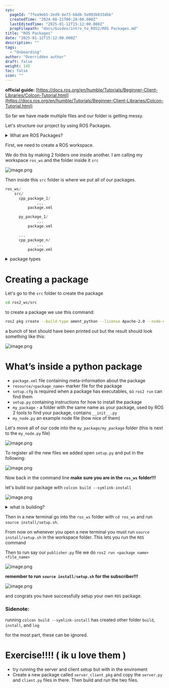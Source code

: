 ```yaml
---
sys:
  pageId: "7fea9eb5-2ed9-4e73-b6d6-5e093b833dbb"
  createdTime: "2024-08-21T00:28:00.000Z"
  lastEditedTime: "2025-01-12T15:12:00.000Z"
  propFilepath: "docs/Guides/intro_to_ROS2/ROS Packages.md"
title: "ROS Packages"
date: "2025-01-12T15:12:00.000Z"
description: ""
tags:
  - "Onboarding"
author: "Overridden author"
draft: false
weight: 145
toc: false
icon: ""
---
```


**official guide:** [https://docs.ros.org/en/humble/Tutorials/Beginner-Client-Libraries/Colcon-Tutorial.html](https://docs.ros.org/en/humble/Tutorials/Beginner-Client-Libraries/Colcon-Tutorial.html)

So far we have made multiple files and our folder is getting messy.

Let's structure our project by using ROS Packages.

<details>

<summary>What are ROS Packages?</summary>

ROS Packages are, as the name implies, packages of code that are highly sharable between ROS developers.

They consist of a folder, `package.xml` file, and source code

```python
      cpp_package_1/
		      ... imagine much code files here ..
          package.xml
```

</details>

First, we need to create a ROS workspace.

We do this by making 2 folders one inside another. I am calling my workspace `ros_ws` and the folder inside it `src`

![image.png](https://prod-files-secure.s3.us-west-2.amazonaws.com/d518164a-d88e-44d1-a4ee-3adb3bd8bce0/70706947-fd18-4537-a67b-e12946812d31/image.png?X-Amz-Algorithm=AWS4-HMAC-SHA256&X-Amz-Content-Sha256=UNSIGNED-PAYLOAD&X-Amz-Credential=ASIAZI2LB466SFL2LEXH%2F20250607%2Fus-west-2%2Fs3%2Faws4_request&X-Amz-Date=20250607T100836Z&X-Amz-Expires=3600&X-Amz-Security-Token=IQoJb3JpZ2luX2VjEJn%2F%2F%2F%2F%2F%2F%2F%2F%2F%2FwEaCXVzLXdlc3QtMiJIMEYCIQCoBnD%2FzP9tgfvj37MlPELBVynJPxujSqrBYfEQH37ilwIhAJAzeEOciGFhdzVrTobj%2FnoHHKEoXiwk%2B%2B4TKsMwD9tCKv8DCHIQABoMNjM3NDIzMTgzODA1Igw4XzoAtrI8%2BOBUX6kq3AOk8K14bcnYQwpXV3%2FfuezxvOcDPdnXDNFtJbUmkdGQShWXetFhjHp%2BoGtAq7tmMR4cMSY%2FM8uzpKpHhzbZdJRr%2FnaCg9HS9Uk681dMO2uyHlHu3v1Qhd1recY4zLOYxHbJRplY3rew0Pcxx6YL4bFfDbBvKLR2gn2AIRjcLfozImdAdzDUkZknoZpksjrczTcaNkw4tM9fVErNTDCAe1Z3CUh99B49bjZGJFoii4dgrlOQe9J44YcuzyhMGo3o7yph0HIqKPgsSs7eIRJtB77Gtq4SwZCCuFYqu4URnjfU3mDl3jD9xTqm6HJxatdj1Z9R5QbF59YkN9QOsKV7wVpNA1cmJDjkNh0oUbXcEBjmkNEiq%2BX03CCrLrQ7VsVh4k434kH%2Fgr%2FBE4RBDxgNvu4hdnVsgSrhpLY6KCf5RwWolbTVccMu0HwQZlagSwsuKVG0jdNYQEqn%2FDMRQ73aour%2BN%2Fr87xqOWqzOyQ4Ft%2FlUlP%2BIcxOMiUiEGD3YjxPIBw0USpmeKbS%2FZXtGlH%2FEYrpv0105rFrGdkZs%2F2xGw%2FFTZB%2BbOPWqynD0JMo%2Bdjx1lQCPQ3lYReOoEb2Mb0fgeaq3tBKdQF9arQFMZwi1V1d3mePpD6QHdzmFisEYejDQ%2Bo%2FCBjqkATP6B2j0IKMgsqQs70OvTgMQQ9OJrFetCa0DlhuXwX2q8BBjlwcdba1MFLWIAhCGns5aVYaQ5j3LkTy4%2Be2j6oZNVHnsZZkSVc5ExxbAgV4bcFaTVnMJ1rcZFoZoIUHb4%2BYywJHlq%2BfWJVHYG6WArorI3SpwXwJK5ZaWqRBZY2Yud5RZEZykEQvB9AraBBE%2FHyRbtFeE5fA6xuSAvS74maZEePmN&X-Amz-Signature=1d59b5303d0978f7c598f7c1f3e5576a893a177581a2b3ec357840e3fb863602&X-Amz-SignedHeaders=host&x-id=GetObject)

Then inside this `src` folder is where we put all of our packages.

```python
ros_ws/
    src/
      cpp_package_1/
		      ...
          package.xml

      py_package_1/
		      ...
          package.xml

      ...
      cpp_package_n/
		      ...
          package.xml

```

<details>

<summary>package types</summary>

packages can be either `C++` or python.

the intern file structure is different for each but for this guide we will stick to creating python packages

</details>

# Creating a package

Let's go to the `src` folder to create the package

```bash
cd ros2_ws/src
```

to create a package we use this command:

```bash
ros2 pkg create --build-type ament_python --license Apache-2.0 --node-name my_node my_package
```

a bunch of text should have been printed out but the result should look something like this:

![image.png](https://prod-files-secure.s3.us-west-2.amazonaws.com/d518164a-d88e-44d1-a4ee-3adb3bd8bce0/e6cf1e3f-8512-4a3e-b131-079f800bf3e8/image.png?X-Amz-Algorithm=AWS4-HMAC-SHA256&X-Amz-Content-Sha256=UNSIGNED-PAYLOAD&X-Amz-Credential=ASIAZI2LB466SFL2LEXH%2F20250607%2Fus-west-2%2Fs3%2Faws4_request&X-Amz-Date=20250607T100836Z&X-Amz-Expires=3600&X-Amz-Security-Token=IQoJb3JpZ2luX2VjEJn%2F%2F%2F%2F%2F%2F%2F%2F%2F%2FwEaCXVzLXdlc3QtMiJIMEYCIQCoBnD%2FzP9tgfvj37MlPELBVynJPxujSqrBYfEQH37ilwIhAJAzeEOciGFhdzVrTobj%2FnoHHKEoXiwk%2B%2B4TKsMwD9tCKv8DCHIQABoMNjM3NDIzMTgzODA1Igw4XzoAtrI8%2BOBUX6kq3AOk8K14bcnYQwpXV3%2FfuezxvOcDPdnXDNFtJbUmkdGQShWXetFhjHp%2BoGtAq7tmMR4cMSY%2FM8uzpKpHhzbZdJRr%2FnaCg9HS9Uk681dMO2uyHlHu3v1Qhd1recY4zLOYxHbJRplY3rew0Pcxx6YL4bFfDbBvKLR2gn2AIRjcLfozImdAdzDUkZknoZpksjrczTcaNkw4tM9fVErNTDCAe1Z3CUh99B49bjZGJFoii4dgrlOQe9J44YcuzyhMGo3o7yph0HIqKPgsSs7eIRJtB77Gtq4SwZCCuFYqu4URnjfU3mDl3jD9xTqm6HJxatdj1Z9R5QbF59YkN9QOsKV7wVpNA1cmJDjkNh0oUbXcEBjmkNEiq%2BX03CCrLrQ7VsVh4k434kH%2Fgr%2FBE4RBDxgNvu4hdnVsgSrhpLY6KCf5RwWolbTVccMu0HwQZlagSwsuKVG0jdNYQEqn%2FDMRQ73aour%2BN%2Fr87xqOWqzOyQ4Ft%2FlUlP%2BIcxOMiUiEGD3YjxPIBw0USpmeKbS%2FZXtGlH%2FEYrpv0105rFrGdkZs%2F2xGw%2FFTZB%2BbOPWqynD0JMo%2Bdjx1lQCPQ3lYReOoEb2Mb0fgeaq3tBKdQF9arQFMZwi1V1d3mePpD6QHdzmFisEYejDQ%2Bo%2FCBjqkATP6B2j0IKMgsqQs70OvTgMQQ9OJrFetCa0DlhuXwX2q8BBjlwcdba1MFLWIAhCGns5aVYaQ5j3LkTy4%2Be2j6oZNVHnsZZkSVc5ExxbAgV4bcFaTVnMJ1rcZFoZoIUHb4%2BYywJHlq%2BfWJVHYG6WArorI3SpwXwJK5ZaWqRBZY2Yud5RZEZykEQvB9AraBBE%2FHyRbtFeE5fA6xuSAvS74maZEePmN&X-Amz-Signature=4c060a2c5d648a57cc252f3dd0a51ded1ca5e32b2e4fb51ad326344cfc4e4992&X-Amz-SignedHeaders=host&x-id=GetObject)

# What’s inside a python package

- `package.xml` file containing meta-information about the package
- `resource/<package_name>` marker file for the package
- `setup.cfg` is required when a package has executables, so `ros2 run` can find them
- `setup.py` containing instructions for how to install the package
- `my_package` - a folder with the same name as your package, used by ROS 2 tools to find your package, contains `__init__.py`
- `my_node.py` an example node file (how nice of them)

Let's move all of our code into the `my_package/my_package` folder (this is next to the `my_node.py` file)

![image.png](https://prod-files-secure.s3.us-west-2.amazonaws.com/d518164a-d88e-44d1-a4ee-3adb3bd8bce0/9ce58f11-0da9-4d3e-b86d-506a9685d378/image.png?X-Amz-Algorithm=AWS4-HMAC-SHA256&X-Amz-Content-Sha256=UNSIGNED-PAYLOAD&X-Amz-Credential=ASIAZI2LB466SFL2LEXH%2F20250607%2Fus-west-2%2Fs3%2Faws4_request&X-Amz-Date=20250607T100836Z&X-Amz-Expires=3600&X-Amz-Security-Token=IQoJb3JpZ2luX2VjEJn%2F%2F%2F%2F%2F%2F%2F%2F%2F%2FwEaCXVzLXdlc3QtMiJIMEYCIQCoBnD%2FzP9tgfvj37MlPELBVynJPxujSqrBYfEQH37ilwIhAJAzeEOciGFhdzVrTobj%2FnoHHKEoXiwk%2B%2B4TKsMwD9tCKv8DCHIQABoMNjM3NDIzMTgzODA1Igw4XzoAtrI8%2BOBUX6kq3AOk8K14bcnYQwpXV3%2FfuezxvOcDPdnXDNFtJbUmkdGQShWXetFhjHp%2BoGtAq7tmMR4cMSY%2FM8uzpKpHhzbZdJRr%2FnaCg9HS9Uk681dMO2uyHlHu3v1Qhd1recY4zLOYxHbJRplY3rew0Pcxx6YL4bFfDbBvKLR2gn2AIRjcLfozImdAdzDUkZknoZpksjrczTcaNkw4tM9fVErNTDCAe1Z3CUh99B49bjZGJFoii4dgrlOQe9J44YcuzyhMGo3o7yph0HIqKPgsSs7eIRJtB77Gtq4SwZCCuFYqu4URnjfU3mDl3jD9xTqm6HJxatdj1Z9R5QbF59YkN9QOsKV7wVpNA1cmJDjkNh0oUbXcEBjmkNEiq%2BX03CCrLrQ7VsVh4k434kH%2Fgr%2FBE4RBDxgNvu4hdnVsgSrhpLY6KCf5RwWolbTVccMu0HwQZlagSwsuKVG0jdNYQEqn%2FDMRQ73aour%2BN%2Fr87xqOWqzOyQ4Ft%2FlUlP%2BIcxOMiUiEGD3YjxPIBw0USpmeKbS%2FZXtGlH%2FEYrpv0105rFrGdkZs%2F2xGw%2FFTZB%2BbOPWqynD0JMo%2Bdjx1lQCPQ3lYReOoEb2Mb0fgeaq3tBKdQF9arQFMZwi1V1d3mePpD6QHdzmFisEYejDQ%2Bo%2FCBjqkATP6B2j0IKMgsqQs70OvTgMQQ9OJrFetCa0DlhuXwX2q8BBjlwcdba1MFLWIAhCGns5aVYaQ5j3LkTy4%2Be2j6oZNVHnsZZkSVc5ExxbAgV4bcFaTVnMJ1rcZFoZoIUHb4%2BYywJHlq%2BfWJVHYG6WArorI3SpwXwJK5ZaWqRBZY2Yud5RZEZykEQvB9AraBBE%2FHyRbtFeE5fA6xuSAvS74maZEePmN&X-Amz-Signature=c470b490190e0ddfa8156fb1a4f3a55d66cd60714844b8519dd80aa43d5bc486&X-Amz-SignedHeaders=host&x-id=GetObject)

To register all the new files we added open `setup.py` and put in the following:

![image.png](https://prod-files-secure.s3.us-west-2.amazonaws.com/d518164a-d88e-44d1-a4ee-3adb3bd8bce0/1cd7c262-4cae-4496-9d75-c178537d24a2/image.png?X-Amz-Algorithm=AWS4-HMAC-SHA256&X-Amz-Content-Sha256=UNSIGNED-PAYLOAD&X-Amz-Credential=ASIAZI2LB466SFL2LEXH%2F20250607%2Fus-west-2%2Fs3%2Faws4_request&X-Amz-Date=20250607T100836Z&X-Amz-Expires=3600&X-Amz-Security-Token=IQoJb3JpZ2luX2VjEJn%2F%2F%2F%2F%2F%2F%2F%2F%2F%2FwEaCXVzLXdlc3QtMiJIMEYCIQCoBnD%2FzP9tgfvj37MlPELBVynJPxujSqrBYfEQH37ilwIhAJAzeEOciGFhdzVrTobj%2FnoHHKEoXiwk%2B%2B4TKsMwD9tCKv8DCHIQABoMNjM3NDIzMTgzODA1Igw4XzoAtrI8%2BOBUX6kq3AOk8K14bcnYQwpXV3%2FfuezxvOcDPdnXDNFtJbUmkdGQShWXetFhjHp%2BoGtAq7tmMR4cMSY%2FM8uzpKpHhzbZdJRr%2FnaCg9HS9Uk681dMO2uyHlHu3v1Qhd1recY4zLOYxHbJRplY3rew0Pcxx6YL4bFfDbBvKLR2gn2AIRjcLfozImdAdzDUkZknoZpksjrczTcaNkw4tM9fVErNTDCAe1Z3CUh99B49bjZGJFoii4dgrlOQe9J44YcuzyhMGo3o7yph0HIqKPgsSs7eIRJtB77Gtq4SwZCCuFYqu4URnjfU3mDl3jD9xTqm6HJxatdj1Z9R5QbF59YkN9QOsKV7wVpNA1cmJDjkNh0oUbXcEBjmkNEiq%2BX03CCrLrQ7VsVh4k434kH%2Fgr%2FBE4RBDxgNvu4hdnVsgSrhpLY6KCf5RwWolbTVccMu0HwQZlagSwsuKVG0jdNYQEqn%2FDMRQ73aour%2BN%2Fr87xqOWqzOyQ4Ft%2FlUlP%2BIcxOMiUiEGD3YjxPIBw0USpmeKbS%2FZXtGlH%2FEYrpv0105rFrGdkZs%2F2xGw%2FFTZB%2BbOPWqynD0JMo%2Bdjx1lQCPQ3lYReOoEb2Mb0fgeaq3tBKdQF9arQFMZwi1V1d3mePpD6QHdzmFisEYejDQ%2Bo%2FCBjqkATP6B2j0IKMgsqQs70OvTgMQQ9OJrFetCa0DlhuXwX2q8BBjlwcdba1MFLWIAhCGns5aVYaQ5j3LkTy4%2Be2j6oZNVHnsZZkSVc5ExxbAgV4bcFaTVnMJ1rcZFoZoIUHb4%2BYywJHlq%2BfWJVHYG6WArorI3SpwXwJK5ZaWqRBZY2Yud5RZEZykEQvB9AraBBE%2FHyRbtFeE5fA6xuSAvS74maZEePmN&X-Amz-Signature=bd335a35b0cc5d3b51209be43ff02d2fbd540945647cc7077fe9ab4824d932b0&X-Amz-SignedHeaders=host&x-id=GetObject)

Now back in the command line **make sure you are in the** **`ros_ws`** **folder!!!**

let's build our package with `colcon build --symlink-install`

![image.png](https://prod-files-secure.s3.us-west-2.amazonaws.com/d518164a-d88e-44d1-a4ee-3adb3bd8bce0/2f2a0d27-b173-48fd-b189-5f5c0ce65619/image.png?X-Amz-Algorithm=AWS4-HMAC-SHA256&X-Amz-Content-Sha256=UNSIGNED-PAYLOAD&X-Amz-Credential=ASIAZI2LB466SFL2LEXH%2F20250607%2Fus-west-2%2Fs3%2Faws4_request&X-Amz-Date=20250607T100836Z&X-Amz-Expires=3600&X-Amz-Security-Token=IQoJb3JpZ2luX2VjEJn%2F%2F%2F%2F%2F%2F%2F%2F%2F%2FwEaCXVzLXdlc3QtMiJIMEYCIQCoBnD%2FzP9tgfvj37MlPELBVynJPxujSqrBYfEQH37ilwIhAJAzeEOciGFhdzVrTobj%2FnoHHKEoXiwk%2B%2B4TKsMwD9tCKv8DCHIQABoMNjM3NDIzMTgzODA1Igw4XzoAtrI8%2BOBUX6kq3AOk8K14bcnYQwpXV3%2FfuezxvOcDPdnXDNFtJbUmkdGQShWXetFhjHp%2BoGtAq7tmMR4cMSY%2FM8uzpKpHhzbZdJRr%2FnaCg9HS9Uk681dMO2uyHlHu3v1Qhd1recY4zLOYxHbJRplY3rew0Pcxx6YL4bFfDbBvKLR2gn2AIRjcLfozImdAdzDUkZknoZpksjrczTcaNkw4tM9fVErNTDCAe1Z3CUh99B49bjZGJFoii4dgrlOQe9J44YcuzyhMGo3o7yph0HIqKPgsSs7eIRJtB77Gtq4SwZCCuFYqu4URnjfU3mDl3jD9xTqm6HJxatdj1Z9R5QbF59YkN9QOsKV7wVpNA1cmJDjkNh0oUbXcEBjmkNEiq%2BX03CCrLrQ7VsVh4k434kH%2Fgr%2FBE4RBDxgNvu4hdnVsgSrhpLY6KCf5RwWolbTVccMu0HwQZlagSwsuKVG0jdNYQEqn%2FDMRQ73aour%2BN%2Fr87xqOWqzOyQ4Ft%2FlUlP%2BIcxOMiUiEGD3YjxPIBw0USpmeKbS%2FZXtGlH%2FEYrpv0105rFrGdkZs%2F2xGw%2FFTZB%2BbOPWqynD0JMo%2Bdjx1lQCPQ3lYReOoEb2Mb0fgeaq3tBKdQF9arQFMZwi1V1d3mePpD6QHdzmFisEYejDQ%2Bo%2FCBjqkATP6B2j0IKMgsqQs70OvTgMQQ9OJrFetCa0DlhuXwX2q8BBjlwcdba1MFLWIAhCGns5aVYaQ5j3LkTy4%2Be2j6oZNVHnsZZkSVc5ExxbAgV4bcFaTVnMJ1rcZFoZoIUHb4%2BYywJHlq%2BfWJVHYG6WArorI3SpwXwJK5ZaWqRBZY2Yud5RZEZykEQvB9AraBBE%2FHyRbtFeE5fA6xuSAvS74maZEePmN&X-Amz-Signature=5f50dc744e14703638e9f39a739720dd65ba50351fec902e23417f65e0e80581&X-Amz-SignedHeaders=host&x-id=GetObject)

<details>

<summary>what is building?</summary>

if you are a CS major at Rose-Hulman you will learn the answer to this in CSSE132

but TLDR; is it combines all the code files into one program that can be run easily 

</details>

Then in a new terminal go into the `ros_ws` folder with `cd ros_ws` and run `source install/setup.sh`. 

From now on whenever you open a new terminal you must run `source install/setup.sh` in the workspace folder. This lets you run the `ROS` command

Then to run say our `publisher.py` file we do `ros2 run <package name> <file_name>`

![image.png](https://prod-files-secure.s3.us-west-2.amazonaws.com/d518164a-d88e-44d1-a4ee-3adb3bd8bce0/4f4b1219-3a44-4632-aa0a-ce3471699f59/image.png?X-Amz-Algorithm=AWS4-HMAC-SHA256&X-Amz-Content-Sha256=UNSIGNED-PAYLOAD&X-Amz-Credential=ASIAZI2LB466SFL2LEXH%2F20250607%2Fus-west-2%2Fs3%2Faws4_request&X-Amz-Date=20250607T100836Z&X-Amz-Expires=3600&X-Amz-Security-Token=IQoJb3JpZ2luX2VjEJn%2F%2F%2F%2F%2F%2F%2F%2F%2F%2FwEaCXVzLXdlc3QtMiJIMEYCIQCoBnD%2FzP9tgfvj37MlPELBVynJPxujSqrBYfEQH37ilwIhAJAzeEOciGFhdzVrTobj%2FnoHHKEoXiwk%2B%2B4TKsMwD9tCKv8DCHIQABoMNjM3NDIzMTgzODA1Igw4XzoAtrI8%2BOBUX6kq3AOk8K14bcnYQwpXV3%2FfuezxvOcDPdnXDNFtJbUmkdGQShWXetFhjHp%2BoGtAq7tmMR4cMSY%2FM8uzpKpHhzbZdJRr%2FnaCg9HS9Uk681dMO2uyHlHu3v1Qhd1recY4zLOYxHbJRplY3rew0Pcxx6YL4bFfDbBvKLR2gn2AIRjcLfozImdAdzDUkZknoZpksjrczTcaNkw4tM9fVErNTDCAe1Z3CUh99B49bjZGJFoii4dgrlOQe9J44YcuzyhMGo3o7yph0HIqKPgsSs7eIRJtB77Gtq4SwZCCuFYqu4URnjfU3mDl3jD9xTqm6HJxatdj1Z9R5QbF59YkN9QOsKV7wVpNA1cmJDjkNh0oUbXcEBjmkNEiq%2BX03CCrLrQ7VsVh4k434kH%2Fgr%2FBE4RBDxgNvu4hdnVsgSrhpLY6KCf5RwWolbTVccMu0HwQZlagSwsuKVG0jdNYQEqn%2FDMRQ73aour%2BN%2Fr87xqOWqzOyQ4Ft%2FlUlP%2BIcxOMiUiEGD3YjxPIBw0USpmeKbS%2FZXtGlH%2FEYrpv0105rFrGdkZs%2F2xGw%2FFTZB%2BbOPWqynD0JMo%2Bdjx1lQCPQ3lYReOoEb2Mb0fgeaq3tBKdQF9arQFMZwi1V1d3mePpD6QHdzmFisEYejDQ%2Bo%2FCBjqkATP6B2j0IKMgsqQs70OvTgMQQ9OJrFetCa0DlhuXwX2q8BBjlwcdba1MFLWIAhCGns5aVYaQ5j3LkTy4%2Be2j6oZNVHnsZZkSVc5ExxbAgV4bcFaTVnMJ1rcZFoZoIUHb4%2BYywJHlq%2BfWJVHYG6WArorI3SpwXwJK5ZaWqRBZY2Yud5RZEZykEQvB9AraBBE%2FHyRbtFeE5fA6xuSAvS74maZEePmN&X-Amz-Signature=1348bac0f2fc768ddf69f04b901abf03a2d939e3ee29ffb903ffa06d5984430e&X-Amz-SignedHeaders=host&x-id=GetObject)

**remember to run** **`source install/setup.sh`** **for the subscriber!!!**

![image.png](https://prod-files-secure.s3.us-west-2.amazonaws.com/d518164a-d88e-44d1-a4ee-3adb3bd8bce0/02121119-dad4-49ec-8356-c956108b4243/image.png?X-Amz-Algorithm=AWS4-HMAC-SHA256&X-Amz-Content-Sha256=UNSIGNED-PAYLOAD&X-Amz-Credential=ASIAZI2LB466SFL2LEXH%2F20250607%2Fus-west-2%2Fs3%2Faws4_request&X-Amz-Date=20250607T100836Z&X-Amz-Expires=3600&X-Amz-Security-Token=IQoJb3JpZ2luX2VjEJn%2F%2F%2F%2F%2F%2F%2F%2F%2F%2FwEaCXVzLXdlc3QtMiJIMEYCIQCoBnD%2FzP9tgfvj37MlPELBVynJPxujSqrBYfEQH37ilwIhAJAzeEOciGFhdzVrTobj%2FnoHHKEoXiwk%2B%2B4TKsMwD9tCKv8DCHIQABoMNjM3NDIzMTgzODA1Igw4XzoAtrI8%2BOBUX6kq3AOk8K14bcnYQwpXV3%2FfuezxvOcDPdnXDNFtJbUmkdGQShWXetFhjHp%2BoGtAq7tmMR4cMSY%2FM8uzpKpHhzbZdJRr%2FnaCg9HS9Uk681dMO2uyHlHu3v1Qhd1recY4zLOYxHbJRplY3rew0Pcxx6YL4bFfDbBvKLR2gn2AIRjcLfozImdAdzDUkZknoZpksjrczTcaNkw4tM9fVErNTDCAe1Z3CUh99B49bjZGJFoii4dgrlOQe9J44YcuzyhMGo3o7yph0HIqKPgsSs7eIRJtB77Gtq4SwZCCuFYqu4URnjfU3mDl3jD9xTqm6HJxatdj1Z9R5QbF59YkN9QOsKV7wVpNA1cmJDjkNh0oUbXcEBjmkNEiq%2BX03CCrLrQ7VsVh4k434kH%2Fgr%2FBE4RBDxgNvu4hdnVsgSrhpLY6KCf5RwWolbTVccMu0HwQZlagSwsuKVG0jdNYQEqn%2FDMRQ73aour%2BN%2Fr87xqOWqzOyQ4Ft%2FlUlP%2BIcxOMiUiEGD3YjxPIBw0USpmeKbS%2FZXtGlH%2FEYrpv0105rFrGdkZs%2F2xGw%2FFTZB%2BbOPWqynD0JMo%2Bdjx1lQCPQ3lYReOoEb2Mb0fgeaq3tBKdQF9arQFMZwi1V1d3mePpD6QHdzmFisEYejDQ%2Bo%2FCBjqkATP6B2j0IKMgsqQs70OvTgMQQ9OJrFetCa0DlhuXwX2q8BBjlwcdba1MFLWIAhCGns5aVYaQ5j3LkTy4%2Be2j6oZNVHnsZZkSVc5ExxbAgV4bcFaTVnMJ1rcZFoZoIUHb4%2BYywJHlq%2BfWJVHYG6WArorI3SpwXwJK5ZaWqRBZY2Yud5RZEZykEQvB9AraBBE%2FHyRbtFeE5fA6xuSAvS74maZEePmN&X-Amz-Signature=1eb6dc023ca33f2ca81e9da73a881367a2939e84cf6f0557e4f8f52a994fced5&X-Amz-SignedHeaders=host&x-id=GetObject)

and congrats you have successfully setup your own `ROS` package.

### Sidenote:

running `colcon build --symlink-install` has created other folder `build`, `install`, and `log`

for the most part, these can be ignored.

# Exercise!!!! ( ik u love them )

- try running the server and client setup but with in the enviroment
- Create a new package called `server_client_pkg` and copy the `server.py` and `client.py` files in there. Then build and run the two files.
